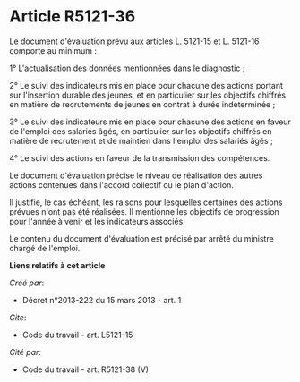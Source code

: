 # Article R5121-36

Le document d'évaluation prévu aux articles L. 5121-15 et L. 5121-16 comporte au minimum : 

1° L'actualisation des données mentionnées dans le diagnostic ; 

2° Le suivi des indicateurs mis en place pour chacune des actions portant sur l'insertion durable des jeunes, et en
particulier sur les objectifs chiffrés en matière de recrutements de jeunes en contrat à durée indéterminée ; 

3° Le suivi des indicateurs mis en place pour chacune des actions en faveur de l'emploi des salariés âgés, en particulier sur
les objectifs chiffrés en matière de recrutement et de maintien dans l'emploi des salariés âgés ; 

4° Le suivi des actions en faveur de la transmission des compétences. 

Le document d'évaluation précise le niveau de réalisation des autres actions contenues dans l'accord collectif ou le plan
d'action. 

Il justifie, le cas échéant, les raisons pour lesquelles certaines des actions prévues n'ont pas été réalisées. Il mentionne
les objectifs de progression pour l'année à venir et les indicateurs associés. 

Le contenu du document d'évaluation est précisé par arrêté du ministre chargé de l'emploi.

**Liens relatifs à cet article**

_Créé par_:

  - Décret n°2013-222 du 15 mars 2013 - art. 1

_Cite_:

  - Code du travail - art. L5121-15

_Cité par_:

  - Code du travail - art. R5121-38 (V)
